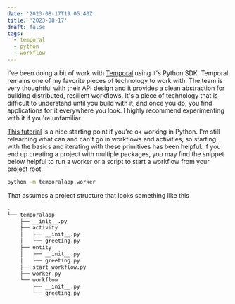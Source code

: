 ```yaml
---
date: '2023-08-17T19:05:40Z'
title: '2023-08-17'
draft: false
tags:
  - temporal
  - python
  - workflow
---
```


I've been doing a bit of work with [Temporal](https://temporal.io/Temporal) using it's Python SDK.
Temporal remains one of my favorite pieces of technology to work with.
The team is very thoughtful with their API design and it provides a clean abstraction for building distributed, resilient workflows.
It's a piece of technology that is difficult to understand until you build with it, and once you do, you find applications for it everywhere you look.
I highly recommend experimenting with it if you're unfamiliar.

[This tutorial](https://learn.temporal.io/getting_started/python/hello_world_in_python/) is a nice starting point if you're ok working in Python.
I'm still relearning what can and can't go in workflows and activities, so starting with the basics and iterating with these primitives has been helpful.
If you end up creating a project with multiple packages, you may find the snippet below helpful to run a worker or a script to start a workflow from your project root.

```sh
python -m temporalapp.worker
```

That assumes a project structure that looks something like this

```sh
.
└── temporalapp
    ├── __init__.py
    ├── activity
    │   ├── __init__.py
    │   └── greeting.py
    ├── entity
    │   ├── __init__.py
    │   └── greeting.py
    ├── start_workflow.py
    ├── worker.py
    └── workflow
        ├── __init__.py
        └── greeting.py
```

